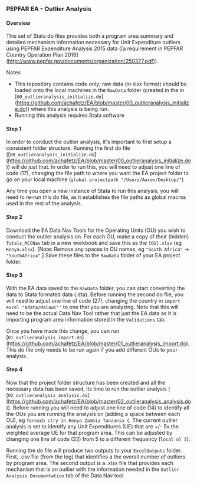 ### PEPFAR EA - Outlier Analysis

#### Overview
This set of Stata do files provides both a program area summary and detailed mechanism information necessary for Unit Expenditure outliers using PEPFAR Expenditure Analysis 2015 data ([a requirement in PEPFAR Country Operation Plan 2016] (http://www.pepfar.gov/documents/organization/250377.pdf)).

Notes
   - This repository contains code only; raw data (in xlsx format) should be loaded onto the local machines in the `RawData` folder
(created in the in [`00_outlieranalysis_initialize.do`] (https://github.com/achafetz/EA/blob/master/00_outlieranalysis_initialize.do)) where this analysis is being run. 
   - Running this analysis requires Stata software


#### Step 1
In order to conduct the outlier analysis, it's important to first setup a consistent folder structure. Running the first do file ([`00_outlieranalysis_initialize.do`] (https://github.com/achafetz/EA/blob/master/00_outlieranalysis_initialize.do)) will do just that. In order to run this, you will need to adjust one line of code (17), changing the file path to where you want the EA project folder to go on your local machine (`global projectpath "/Users/Aaron/Desktop/"`) 

Any time you open a new instance of Stata to run this analysis, you will need to re-run this do file, as it establishes the file paths as global macros used in the rest of the analysis.

#### Step 2
Download the EA Data Nav Tools for the Operating Units (OU) you wish to conduct the outlier analysis on. For each OU, make a copy of their (hidden) `Totals_MCCNav` tab in a new workbook and save this as the `[OU].xlsx` (eg `Kenya.xlsx`). [Note: Remove any spaces in OU names, eg `"South Africa"` -> `"SouthAfrica"`.] Save these files to the `RawData` folder of your EA project folder.

#### Step 3
With the EA data saved to the `RawData` folder, you can start converting the data to Stata formated data (.dta). Before running the second do file, you will need to adjust one line of code (27), changing the country in `import excel "$data/Malawi"'` to one that you are analyzing. Note that this will need to be the actual Data Nav Tool rather that just the EA data as it is importing program area information stored in the `Validations` tab. 

Once you have made this change, you can run [`01_outlieranalysis_import.do`] (https://github.com/achafetz/EA/blob/master/01_outlieranalysis_import.do). This do file only needs to be run again if you add different OUs to your analysis.

#### Step 4
Now that the project folder structure has been created and all the necessary data has been saved, its time to run the outlier analysis ( [`02_outlieranalysis_analysis.do`] (https://github.com/achafetz/EA/blob/master/02_outlieranalysis_analysis.do)). Before running you will need to adjust one line of code (14) to identify all the OUs you are running the analysis on (adding a space between each OU), eg `foreach ctry in Kenya Zambia Tanzania {`. The current outlier analysis is set to identify any Unit Expenditures (UE) that are +/- 5x the weighted average UE for that program area. This can be adjusted by changing one line of code (22) from 5 to a different frequency (`local ol 5`).

Running the do file will produce two outputs to your `ExcelOutputs` folder. First, .csv file (from the log) that identifies a the overall number of outliers by program area. The second output is a .xlsx file that provides each mechanism that is an outlier with the information needed in the `Outlier Analysis Documentation` tab of the Data Nav tool.
